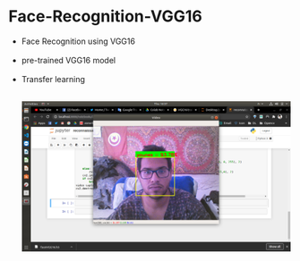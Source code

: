 # Face-Recognition-VGG16
<ul>
<li>Face Recognition using VGG16</li><br>
<li>pre-trained VGG16 model</li><br>
<li>Transfer learning</li><br>
<p text align="center">
<img src="https://github.com/Y0unes17/Face-Recognition-VGG16/blob/master/img/Screenshot%20from%202020-07-30%2016-37-27.png?raw=true" width="480" higth="480"/>
</p>

